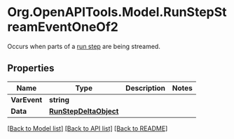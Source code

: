 # Org.OpenAPITools.Model.RunStepStreamEventOneOf2
Occurs when parts of a [run step](/docs/api-reference/runs/step-object) are being streamed.

## Properties

Name | Type | Description | Notes
------------ | ------------- | ------------- | -------------
**VarEvent** | **string** |  | 
**Data** | [**RunStepDeltaObject**](RunStepDeltaObject.md) |  | 

[[Back to Model list]](../README.md#documentation-for-models) [[Back to API list]](../README.md#documentation-for-api-endpoints) [[Back to README]](../README.md)

